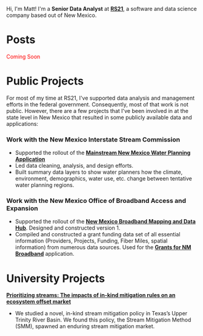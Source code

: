 Hi, I'm Matt! I'm a **Senior Data Analyst** at **[RS21](http://rs21.io)**, a software and data science company based out of New Mexico.

# Posts
<font color="red">Coming Soon</font>

# Public Projects
For most of my time at RS21, I've supported data analysis and management efforts in the federal government. Consequently, most of that work is not public. However, there are a few projects that I've been involved in at the state level in New Mexico that resulted in some publicly available data and applications:

### Work with the New Mexico Interstate Stream Commission
- Supported the rollout of the **[Mainstream New Mexico Water Planning Application](https://mainstreamnm.org/new-mexicos-water-data-now-an-interactive-journey/)**
- Led data cleaning, analysis, and design efforts.
- Built summary data layers to show water planners how the climate, environment, demographics, water use, etc. change between tentative water planning regions.

### Work with the New Mexico Office of Broadband Access and Expansion
- Supported the rollout of the **[New Mexico Broadband Mapping and Data Hub](https://maps.connect.nm.gov/)**. Designed and constructed version 1.
- Compiled and constructed a grant funding data set of all essential information (Providers, Projects, Funding, Fiber Miles, spatial information) from numerous data sources. Used for the **[Grants for NM Broadband](https://experience.arcgis.com/experience/fa07c9e3b6e348b9b7b3279353fa810a)** application.

# University Projects
**[Prioritizing streams: The impacts of in-kind mitigation rules on an ecosystem offset market](https://www.sciencedirect.com/science/article/abs/pii/S1462901122000491)**
- We studied a novel, in-kind stream mitigation policy in Texas’s Upper Trinity River Basin. We found this policy, the Stream Mitigation Method (SMM), spawned an enduring stream mitigation market. 
